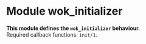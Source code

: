 

# Module wok_initializer #

__This module defines the `wok_initializer` behaviour.__<br /> Required callback functions: `init/1`.


